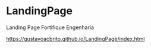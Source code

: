 # LandingPage
 Landing Page Fortifique Engenharia
 
https://gustavoacbrito.github.io/LandingPage/index.html
